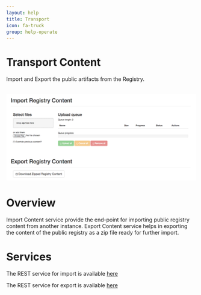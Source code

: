 ```yaml
---
layout: help
title: Transport
icon: fa-truck
group: help-operate
---
```


Transport Content
===

Import and Export the public artifacts from the Registry. 


<br>
	<img class="img-responsive" src="/help/images/operate/operate_transport.png"/>
<br>

Overview
=====

Import Content service provide the end-point for importing public registry content from another instance. Export Content service helps in exporting the content of the public registry as a zip file ready for further import.


Services
====

The REST service for import is available [here](service_import.html)

The REST service for export is available [here](service_export.html)